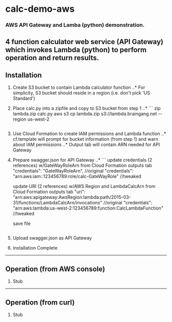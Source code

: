 # calc-demo-aws
### AWS API Gateway and Lamba (python) demonstration.

4 function calculator web service (API Gateway) which invokes Lambda (python) to perform operation and return results.
---
## Installation
1.  Create S3 bucket to contain Lambda calculator function
..* For simplicity, S3 bucket should reside in a region (i.e. don't pick 'US Standard') 
2.  Place calc.py into a zipfile and copy to S3 bucket from step 1
..* ```
    zip lambda.zip calc.py
    aws s3 cp lambda.zip s3://lambda.braingang.net --region us-west-2
    ```
3.  Use Cloud Formation to create IAM permissions and Lambda function
..* cf.template will prompt for bucket information (from step 1) and warn about IAM permissions
..* Output tab will contain ARN needed for API Gateway
4.  Prepare swagger.json for API Gateway
..* ```
    update credentials (2 references) w/GateWayRoleArn from Cloud Formation outputs tab
    "credentials": "GateWayRoleArn", //original
    "credentials": "arn:aws:iam::123456789:role/calc-GateWayRole" //tweaked

    update URI (2 references) w/AWS Region and LambdaCalcArn from Cloud Formation outputs tab
    "uri": "arn:aws:apigateway:AwsRegion:lambda:path/2015-03-31/functions/LambdaCalcArn/invocations" //original
    "credentials": "arn:aws:lambda:us-west-2:123456789:function:CalcLambdaFunction" //tweaked

    save file
    ```
5.  Upload swagger.json as API Gateway
6.  Installation Complete
---
## Operation (from AWS console)
1.  Stub
---
## Operation (from curl)
1. Stub
